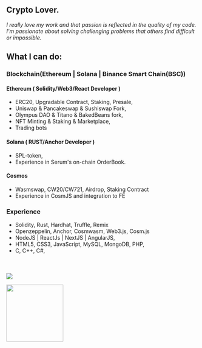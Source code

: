 <h2 font-weight="bold">Crypto Lover.</h2>

*I really love my work and that passion is reflected in the quality of my code.
I'm passionate about solving challenging problems that others find difficult or impossible.*

## What I can do:

### Blockchain(Ethereum | Solana | Binance Smart Chain(BSC)) 

  #### Ethereum ( Solidity/Web3/React Developer )
  * ERC20, Upgradable Contract, Staking, Presale,
  * Uniswap & Pancakeswap & Sushiswap Fork,
  * Olympus DAO & Titano & BakedBeans fork,
  * NFT Minting & Staking & Marketplace,
  * Trading bots
  #### Solana ( RUST/Anchor Developer )
  * SPL-token, 
  * Experience in Serum's on-chain OrderBook.  
  #### Cosmos
  * Wasmswap, CW20/CW721, Airdrop, Staking Contract
  * Experience in CosmJS and integration to FE
  

### Experience 
  * Solidity, Rust, Hardhat, Truffle, Remix
  * Openzeppelin, Anchor, Cosmwasm, Web3.js, Cosm.js
  * NodeJS | ReactJs | NextJS | AngularJS,
  * HTML5, CSS3, JavaScript, MySQL, MongoDB, PHP,
  * C, C++, C#,
####

<br />

![](https://komarev.com/ghpvc/?username=CryptoKG94&color=dc143c)

 <img align="left" height="150px" src="https://github-readme-stats.vercel.app/api/top-langs?username=CryptoKG94&layout=compact&theme=monokai&count_private=true&exclude_repo=CryptoKG94.github.io&hide=php">

<!-- ![GitHub Stats](https://github-readme-stats.vercel.app/api?username=CryptoKG94&theme=dark&show_icons=true&count_private=true&exclude_repo=CryptoKG94.github.io) -->
